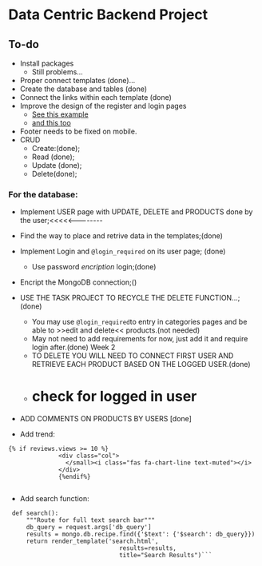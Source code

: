 # Data Centric Backend Project

## To-do

- Install packages
  - Still problems...
- Proper connect templates (done)...
- Create the database and tables (done) 
- Connect the links within each template (done)
- Improve the design of the register and login pages
  - [See this example](http://azmind.com/wp-content/uploads/2015/06/Hype-Enterprise-Login.png)
  - [and this too](https://file.mockplus.com/image/2019/05/886d7ebd-61e1-4227-9348-c8bac23c364b.png)
- Footer needs to be fixed on mobile.
- CRUD
  - Create:(done);
  - Read (done);
  - Update (done);
  - Delete(done);

### For the database:

- Implement USER page with UPDATE, DELETE and PRODUCTS done by the user;<<<<<--------
- Find the way to place and retrive data in the templates;(done)
- Implement Login and ```@login_required``` on its user page; (done)
  - Use password _encription_ login;(done)
- Encript the MongoDB connection;()
- USE THE TASK PROJECT TO RECYCLE THE DELETE FUNCTION...;(done)
  - You may use ```@login_required```to entry in categories pages and be able to >>edit and delete<< products.(not needed)
  - May not need to add requirements for now, just add it and require login after.(done) Week 2
  - TO DELETE YOU WILL NEED TO CONNECT FIRST USER AND RETRIEVE EACH PRODUCT BASED ON THE LOGGED USER.(done)
  - # check for logged in user
- ADD COMMENTS ON PRODUCTS BY USERS [done]

- Add trend:
``` 
{% if reviews.views >= 10 %}
              <div class="col">
                </small><i class="fas fa-chart-line text-muted"></i>
              </div>
              {%endif%}
              
```

- Add search function:

```  @app.route('/search')  
 def search():
     """Route for full text search bar"""
     db_query = request.args['db_query']
     results = mongo.db.recipe.find({'$text': {'$search': db_query}})
     return render_template('search.html',
                               results=results,
                               title="Search Results")```